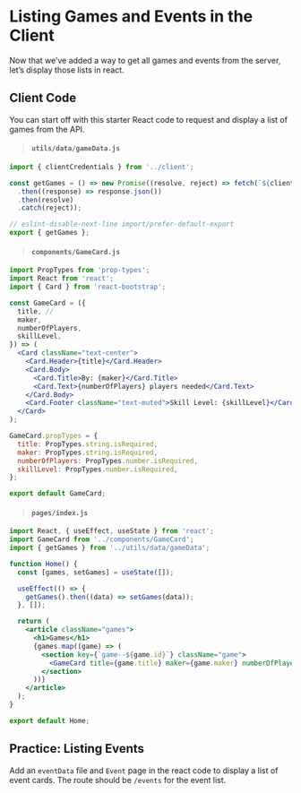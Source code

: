 # Listing Games and Events in the Client

Now that we’ve added a way to get all games and events from the server, let’s display those lists in react.

## Client Code

You can start off with this starter React code to request and display a list of games from the API.

> #### `utils/data/gameData.js`

```jsx
import { clientCredentials } from '../client';

const getGames = () => new Promise((resolve, reject) => fetch(`${clientCredentials.databaseURL}/games`)
  .then((response) => response.json())
  .then(resolve)
  .catch(reject));

// eslint-disable-next-line import/prefer-default-export
export { getGames };
```

> #### `components/GameCard.js`

```jsx
import PropTypes from 'prop-types';
import React from 'react';
import { Card } from 'react-bootstrap';

const GameCard = ({
  title, //
  maker,
  numberOfPlayers,
  skillLevel,
}) => (
  <Card className="text-center">
    <Card.Header>{title}</Card.Header>
    <Card.Body>
      <Card.Title>By: {maker}</Card.Title>
      <Card.Text>{numberOfPlayers} players needed</Card.Text>
    </Card.Body>
    <Card.Footer className="text-muted">Skill Level: {skillLevel}</Card.Footer>
  </Card>
);

GameCard.propTypes = {
  title: PropTypes.string.isRequired,
  maker: PropTypes.string.isRequired,
  numberOfPlayers: PropTypes.number.isRequired,
  skillLevel: PropTypes.number.isRequired,
};

export default GameCard;
```

> #### `pages/index.js`

```jsx
import React, { useEffect, useState } from 'react';
import GameCard from '../components/GameCard';
import { getGames } from '../utils/data/gameData';

function Home() {
  const [games, setGames] = useState([]);

  useEffect(() => {
    getGames().then((data) => setGames(data));
  }, []);

  return (
    <article className="games">
      <h1>Games</h1>
      {games.map((game) => (
        <section key={`game--${game.id}`} className="game">
          <GameCard title={game.title} maker={game.maker} numberOfPlayers={game.number_of_players} skillLevel={game.skill_level} />
        </section>
      ))}
    </article>
  );
}

export default Home;
```

## Practice: Listing Events

Add an `eventData` file and `Event` page in the react code to display a list of event cards. The route should be `/events` for the event list.
